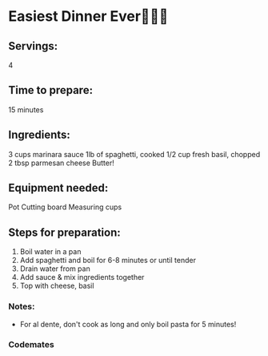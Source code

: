 # Easiest Dinner Ever🍝🍝🍝

## Servings: 
4

## Time to prepare: 
15 minutes

## Ingredients: 
3 cups marinara sauce 
1lb of spaghetti, cooked
1/2 cup fresh basil, chopped
2 tbsp parmesan cheese
Butter!


## Equipment needed: 
Pot
Cutting board
Measuring cups

## Steps for preparation:

1. Boil water in a pan
2. Add spaghetti and boil for 6-8 minutes or until tender
3. Drain water from pan
4. Add sauce & mix ingredients together
5. Top with cheese, basil

### Notes:
* For al dente, don't cook as long and only boil pasta for 5 minutes! 


### Codemates #
